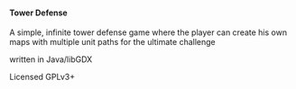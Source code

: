 <h4>Tower Defense</h4>
<p>A simple, infinite tower defense game where the player can create his own maps with multiple unit paths for the ultimate challenge</p>
<p>written in Java/libGDX</p>
<p>Licensed GPLv3+</p>

